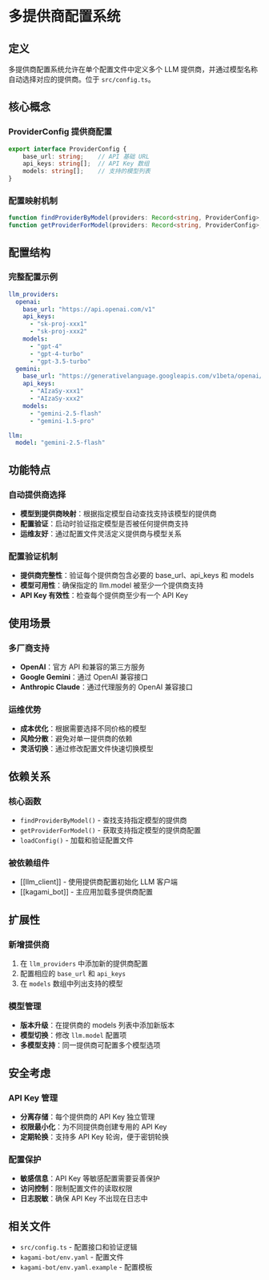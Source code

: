# 多提供商配置系统

## 定义

多提供商配置系统允许在单个配置文件中定义多个 LLM 提供商，并通过模型名称自动选择对应的提供商。位于 `src/config.ts`。

## 核心概念

### ProviderConfig 提供商配置
```typescript
export interface ProviderConfig {
    base_url: string;    // API 基础 URL
    api_keys: string[];  // API Key 数组
    models: string[];    // 支持的模型列表
}
```

### 配置映射机制
```typescript
function findProviderByModel(providers: Record<string, ProviderConfig>, model: string): string | null
function getProviderForModel(providers: Record<string, ProviderConfig>, model: string): ProviderConfig
```

## 配置结构

### 完整配置示例
```yaml
llm_providers:
  openai:
    base_url: "https://api.openai.com/v1"
    api_keys:
      - "sk-proj-xxx1"
      - "sk-proj-xxx2"
    models:
      - "gpt-4"
      - "gpt-4-turbo"
      - "gpt-3.5-turbo"
  gemini:
    base_url: "https://generativelanguage.googleapis.com/v1beta/openai/"
    api_keys:
      - "AIzaSy-xxx1"
      - "AIzaSy-xxx2"
    models:
      - "gemini-2.5-flash"
      - "gemini-1.5-pro"

llm:
  model: "gemini-2.5-flash"
```

## 功能特点

### 自动提供商选择
- **模型到提供商映射**：根据指定模型自动查找支持该模型的提供商
- **配置验证**：启动时验证指定模型是否被任何提供商支持
- **运维友好**：通过配置文件灵活定义提供商与模型关系

### 配置验证机制
- **提供商完整性**：验证每个提供商包含必要的 base_url、api_keys 和 models
- **模型可用性**：确保指定的 llm.model 被至少一个提供商支持
- **API Key 有效性**：检查每个提供商至少有一个 API Key

## 使用场景

### 多厂商支持
- **OpenAI**：官方 API 和兼容的第三方服务
- **Google Gemini**：通过 OpenAI 兼容接口
- **Anthropic Claude**：通过代理服务的 OpenAI 兼容接口

### 运维优势
- **成本优化**：根据需要选择不同价格的模型
- **风险分散**：避免对单一提供商的依赖
- **灵活切换**：通过修改配置文件快速切换模型

## 依赖关系

### 核心函数
- `findProviderByModel()` - 查找支持指定模型的提供商
- `getProviderForModel()` - 获取支持指定模型的提供商配置
- `loadConfig()` - 加载和验证配置文件

### 被依赖组件
- [[llm_client]] - 使用提供商配置初始化 LLM 客户端
- [[kagami_bot]] - 主应用加载多提供商配置

## 扩展性

### 新增提供商
1. 在 `llm_providers` 中添加新的提供商配置
2. 配置相应的 `base_url` 和 `api_keys`
3. 在 `models` 数组中列出支持的模型

### 模型管理
- **版本升级**：在提供商的 models 列表中添加新版本
- **模型切换**：修改 `llm.model` 配置项
- **多模型支持**：同一提供商可配置多个模型选项

## 安全考虑

### API Key 管理
- **分离存储**：每个提供商的 API Key 独立管理
- **权限最小化**：为不同提供商创建专用的 API Key
- **定期轮换**：支持多 API Key 轮询，便于密钥轮换

### 配置保护
- **敏感信息**：API Key 等敏感配置需要妥善保护
- **访问控制**：限制配置文件的读取权限
- **日志脱敏**：确保 API Key 不出现在日志中

## 相关文件
- `src/config.ts` - 配置接口和验证逻辑
- `kagami-bot/env.yaml` - 配置文件
- `kagami-bot/env.yaml.example` - 配置模板